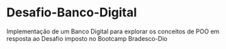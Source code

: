# Desafio-Banco-Digital
Implementação de um Banco Digital para explorar os conceitos de POO em resposta ao Desafio imposto no Bootcamp Bradesco-Dio
